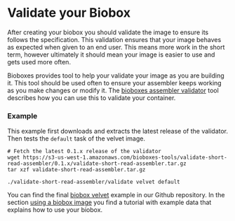 # Validate your Biobox

After creating your biobox you should validate the image to ensure its follows
the specification. This validation ensures that your image behaves as expected
when given to an end user. This means more work in the short term, however
ultimately it should mean your image is easier to use and gets used more often.

Bioboxes provides tool to help your validate your image as you are building it.
This tool should be used often to ensure your assembler keeps working as you
make changes or modify it. The [bioboxes assembler validator][] tool describes
how you can use this to validate your container.

### Example

This example first downloads and extracts the latest release of the validator.
Then tests the `default` task of the velvet image.

~~~ shell
# Fetch the latest 0.1.x release of the validator
wget https://s3-us-west-1.amazonaws.com/bioboxes-tools/validate-short-read-assembler/0.1.x/validate-short-read-assembler.tar.gz
tar xzf validate-short-read-assembler.tar.gz

./validate-short-read-assembler/validate velvet default
~~~

You can find the final [biobox velvet][] example in our Github repository.
In the section [using a biobox image] you find a tutorial with example data that explains
how to use your biobox.

[using a biobox image]: /docs/using-a-biobox/
[bioboxes assembler validator]: http://bioboxes.org/validator/short-read-assembler/
[biobox velvet]: https://github.com/bioboxes/velvet

